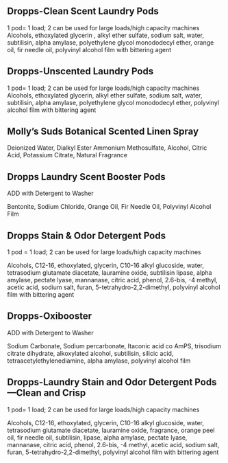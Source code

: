 ## Dropps-Clean Scent Laundry Pods

1 pod= 1 load; 2 can be used for large loads/high capacity machines
Alcohols, ethoxylated glycerin , alkyl ether sulfate, sodium salt, water, subtilisin, alpha amylase, polyethylene glycol monododecyl ether, orange oil, fir needle oil, polyvinyl alcohol film with bittering agent

## Dropps-Unscented Laundry Pods

1 pod= 1 load; 2 can be used for large loads/high capacity machines
Alcohols, ethoxylated glycerin, alkyl ether sulfate, sodium salt, water, subtilisin, alpha amylase, polyethylene glycol monododecyl ether, polyvinyl alcohol film with bittering agent

## Molly’s Suds Botanical Scented Linen Spray

Deionized Water, Dialkyl Ester Ammonium Methosulfate, Alcohol, Citric Acid, Potassium Citrate, Natural Fragrance

## Dropps Laundry Scent Booster Pods

ADD with Detergent to Washer

Bentonite, Sodium Chloride, Orange Oil, Fir Needle Oil, Polyvinyl Alcohol Film

## Dropps Stain & Odor Detergent Pods

1 pod = 1 load; 2 can be used for large loads/high capacity machines

Alcohols, C12-16, ethoxylated, glycerin, C10-16 alkyl glucoside, water, tetrasodium glutamate diacetate, lauramine oxide, subtilisin lipase, alpha amylase, pectate lyase, mannanase, citric acid, phenol, 2.6-bis, -4 methyl, acetic acid, sodium salt, furan, 5-tetrahydro-2,2-dimethyl, polyvinyl alcohol film with bittering agent

## Dropps-Oxibooster

ADD with Detergent to Washer

Sodium Carbonate, Sodium percarbonate, Itaconic acid co AmPS, trisodium citrate dihydrate, alkoxylated alcohol, subtilisin, silicic acid, tetraacetylethylenediamine, alpha amylase, polyvinyl alcohol film

## Dropps-Laundry Stain and Odor Detergent Pods—Clean and Crisp

1 pod= 1 load; 2 can be used for large loads/high capacity machines

Alcohols, C12-16, ethoxylated, glycerin, C10-16 alkyl glucoside, water, tetrasodium glutamate diacetate, lauramine oxide, fragrance, orange peel oil, fir needle oil, subtilisin, lipase, alpha amylase, pectate lyase, mannanase, citric acid, phenol, 2.6-bis, -4 methyl, acetic acid, sodium salt, furan, 5-tetrahydro-2,2-dimethyl, polyvinyl alcohol film with bittering agent
